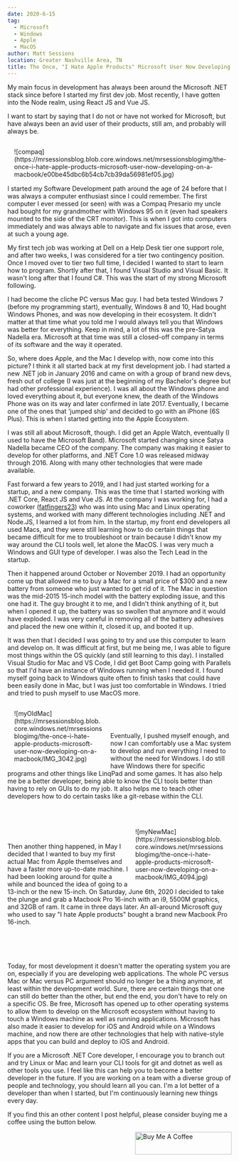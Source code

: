 ```yaml
---
date: 2020-6-15
tag: 
  - Microsoft
  - Windows
  - Apple
  - MacOS
author: Matt Sessions
location: Greater Nashville Area, TN  
title: The Once, "I Hate Apple Products" Microsoft User Now Developing on a Macbook
---
```


My main focus in development has always been around the Microsoft .NET stack since before I started my first dev job. Most recently, I have gotten into the Node realm, using React JS and Vue JS.

I want to start by saying that I do not or have not worked for Microsoft, but have always been an avid user of their products, still am, and probably will always be.
<div style="padding:15px; float:left;">
![compaq](https://mrsessionsblog.blob.core.windows.net/mrsessionsblogimg/the-once-i-hate-apple-products-microsoft-user-now-developing-on-a-macbook/e00be45dbc6b54cb7cb39da56981ef05.jpg)
</div>

I started my Software Development path around the age of 24 before that I was always a computer enthusiast since I could remember. The first computer I ever messed (or seen) with was a Compaq Presario my uncle had bought for my grandmother with Windows 95 on it (even had speakers mounted to the side of the CRT monitor). This is when I got into computers immediately and was always able to navigate and fix issues that arose, even at such a young age.

My first tech job was working at Dell on a Help Desk tier one support role, and after two weeks, I was considered for a tier two contingency position. Once I moved over to tier two full time, I decided I wanted to start to learn how to program. Shortly after that, I found Visual Studio and Visual Basic. It wasn't long after that I found C#. This was the start of my strong Microsoft following.

I had become the cliche PC versus Mac guy. I had beta tested Windows 7 (before my programming start), eventually, Windows 8 and 10, Had bought Windows Phones, and was now developing in their ecosystem. It didn't matter at that time what you told me I would always tell you that Windows was better for everything. Keep in mind, a lot of this was the pre-Satya Nadella era. Microsoft at that time was still a closed-off company in terms of its software and the way it operated.

So, where does Apple, and the Mac I develop with, now come into this picture? I think it all started back at my first development job. I had started a new .NET job in January 2016 and came on with a group of brand new devs, fresh out of college (I was just at the beginning of my Bachelor's degree but had other professional experience). I was all about the Windows phone and loved everything about it, but everyone knew, the death of the Windows Phone was on its way and later confirmed in late 2017. Eventually, I became one of the ones that 'jumped ship' and decided to go with an iPhone (6S Plus). This is when I started getting into the Apple Ecosystem.

I was still all about Microsoft, though. I did get an Apple Watch, eventually (I used to have the Microsoft Band). Microsoft started changing since Satya Nadella became CEO of the company. The company was making it easier to develop for other platforms, and .NET Core 1.0 was released midway through 2016. Along with many other technologies that were made available.

Fast forward a few years to 2019, and I had just started working for a startup, and a new company. This was the time that I started working with .NET Core, React JS and Vue JS. At the company I was working for, I had a coworker ([fatfingers23](https://github.com/fatfingers23)) who was into using Mac and Linux operating systems, and worked with many different technologies including .NET and Node.JS, I learned a lot from him. In the startup, my front end developers all used Macs, and they were still learning how to do certain things that became difficult for me to troubleshoot or train because I didn't know my way around the CLI tools well, let alone the MacOS. I was very much a Windows and GUI type of developer. I was also the Tech Lead in the startup.

Then it happened around October or November 2019. I had an opportunity come up that allowed me to buy a Mac for a small price of $300 and a new battery from someone who just wanted to get rid of it. The Mac in question was the mid-2015 15-inch model with the battery exploding issue, and this one had it. The guy brought it to me, and I didn't think anything of it, but when I opened it up, the battery was so swollen that anymore and it would have exploded. I was very careful in removing all of the battery adhesives and placed the new one within it, closed it up, and booted it up.


It was then that I decided I was going to try and use this computer to learn and develop on. It was difficult at first, but me being me, I was able to figure most things within the OS quickly (and still learning to this day). I installed Visual Studio for Mac and VS Code, I did get Boot Camp going with Parallels so that I'd have an instance of Windows running when I needed it. I found myself going back to Windows quite often to finish tasks that could have been easily done in Mac, but I was just too comfortable in Windows. I tried and tried to push myself to use MacOS more.
<div style="padding:15px; float:left; width:40%;">
<!-- <img src="https://mrsessionsblog.blob.core.windows.net/mrsessionsblogimg/IMG_4094.jpg" alt="drawing"/> -->
![myOldMac](https://mrsessionsblog.blob.core.windows.net/mrsessionsblogimg/the-once-i-hate-apple-products-microsoft-user-now-developing-on-a-macbook/IMG_3042.jpg)
</div><br/><br/><br/>


Eventually, I pushed myself enough, and now I can comfortably use a Mac system to develop and run everything I need to without the need for Windows. I do still have Windows there for specific programs and other things like LinqPad and some games. It has also help me be a better developer, being able to know the CLI tools better than having to rely on GUIs to do my job. It also helps me to teach other developers how to do certain tasks like a git-rebase within the CLI.<br/><br/><br/>
<div style="padding:15px; float:right; width:40%;">
<!-- <img src="https://mrsessionsblog.blob.core.windows.net/mrsessionsblogimg/IMG_4094.jpg" alt="drawing"/> -->
![myNewMac](https://mrsessionsblog.blob.core.windows.net/mrsessionsblogimg/the-once-i-hate-apple-products-microsoft-user-now-developing-on-a-macbook/IMG_4094.jpg)
</div><br/><br/>

Then another thing happened, in May I decided that I wanted to buy my first actual Mac from Apple themselves and have a faster more up-to-date machine. I had been looking around for quite a while and bounced the idea of going to a 13-inch or the new 15-inch. On Saturday, June 6th, 2020 I decided to take the plunge and grab a Macbook Pro 16-inch with an i9, 5500M graphics, and 32GB of ram. It came in three days later. An all-around Microsoft guy who used to say "I hate Apple products" bought a brand new Macbook Pro 16-inch.<br/><br/><br/><br/><br/>

Today, for most development it doesn't matter the operating system you are on, especially if you are developing web applications. The whole PC versus Mac or Mac versus PC argument should no longer be a thing anymore, at least within the development world. Sure, there are certain things that one can still do better than the other, but end the end, you don't have to rely on a specific OS. Be free, Microsoft has opened up to other operating systems to allow them to develop on the Microsoft ecosystem without having to touch a Windows machine as well as running applications. Microsoft has also made it easier to develop for iOS and Android while on a Windows machine, and now there are other technologies that help with native-style apps that you can build and deploy to iOS and Android.

If you are a Microsoft .NET Core developer, I encourage you to branch out and try Linux or Mac and learn your CLI tools for git and dotnet as well as other tools you use. I feel like this can help you to become a better developer in the future. If you are working on a team with a diverse group of people and technology, you should learn all you can. I'm a lot better of a developer than when I started, but I'm continuously learning new things every day.

If you find this an other content I post helpful, please consider buying me a coffee using the button below.

<div style="float:right">
<a href="https://www.buymeacoffee.com/mrsessions" target="_blank"><img src="https://cdn.buymeacoffee.com/buttons/default-white.png" alt="Buy Me A Coffee" style="height: 51px !important;width: 217px !important;" ></a>
</div>